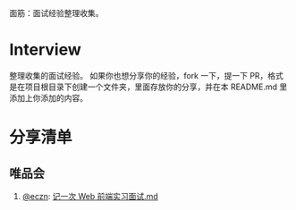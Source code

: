
面筋：面试经验整理收集。

# Interview 

整理收集的面试经验。 如果你也想分享你的经验，fork 一下，提一下 PR，格式是在项目根目录下创建一个文件夹，里面存放你的分享，并在本 README.md 里添加上你添加的内容。 


# 分享清单

## 唯品会 

<!-- @${你的名字}: ${链接} -->

1. [@eczn](https://github.com/eczn): [记一次 Web 前端实习面试.md](@eczn/2017/记一次%20Web%20前端实习面试.md)



